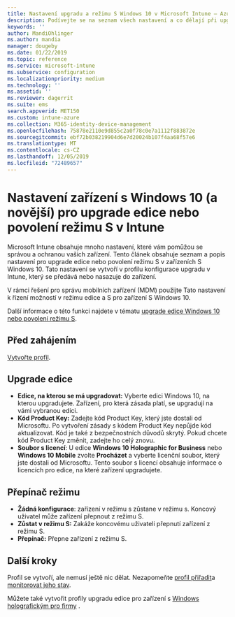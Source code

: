 ```yaml
---
title: Nastavení upgradu a režimu S Windows 10 v Microsoft Intune – Azure | Microsoft Docs
description: Podívejte se na seznam všech nastavení a co dělají při upgradování edice Windows 10 na zařízení nebo povolit režim S v zařízení pomocí profilu konfigurace zařízení v Microsoft Intune.
keywords: ''
author: MandiOhlinger
ms.author: mandia
manager: dougeby
ms.date: 01/22/2019
ms.topic: reference
ms.service: microsoft-intune
ms.subservice: configuration
ms.localizationpriority: medium
ms.technology: ''
ms.assetid: ''
ms.reviewer: dagerrit
ms.suite: ems
search.appverid: MET150
ms.custom: intune-azure
ms.collection: M365-identity-device-management
ms.openlocfilehash: 75878e2110e9d855c2a0f78c0e7a1112f883872e
ms.sourcegitcommit: ebf72b038219904d6e7d20024b107f4aa68f57e6
ms.translationtype: MT
ms.contentlocale: cs-CZ
ms.lasthandoff: 12/05/2019
ms.locfileid: "72489657"
---
```

# <a name="windows-10-and-newer-device-settings-to-upgrade-editions-or-enable-s-mode-in-intune"></a>Nastavení zařízení s Windows 10 (a novější) pro upgrade edice nebo povolení režimu S v Intune

Microsoft Intune obsahuje mnoho nastavení, které vám pomůžou se správou a ochranou vašich zařízení. Tento článek obsahuje seznam a popis nastavení pro upgrade edice nebo povolení režimu S v zařízeních S Windows 10. Tato nastavení se vytvoří v profilu konfigurace upgradu v Intune, který se předává nebo nasazuje do zařízení.

V rámci řešení pro správu mobilních zařízení (MDM) použijte Tato nastavení k řízení možností v režimu edice a S pro zařízení S Windows 10.

Další informace o této funkci najdete v tématu [upgrade edice Windows 10 nebo povolení režimu S](edition-upgrade-configure-windows-10.md).

## <a name="before-you-begin"></a>Před zahájením

[Vytvořte profil](edition-upgrade-configure-windows-10.md#create-the-profile).

## <a name="edition-upgrade"></a>Upgrade edice

- **Edice, na kterou se má upgradovat:** Vyberte edici Windows 10, na kterou upgradujete. Zařízení, pro která zásada platí, se upgradují na vámi vybranou edici.
- **Kód Product Key:** Zadejte kód Product Key, který jste dostali od Microsoftu. Po vytvoření zásady s kódem Product Key nepůjde kód aktualizovat. Kód je také z bezpečnostních důvodů skrytý. Pokud chcete kód Product Key změnit, zadejte ho celý znovu.
- **Soubor s licencí**: U edice **Windows 10 Holographic for Business** nebo **Windows 10 Mobile** zvolte **Procházet** a vyberte licenční soubor, který jste dostali od Microsoftu. Tento soubor s licencí obsahuje informace o licencích pro edice, na které zařízení upgradujete.

## <a name="mode-switch"></a>Přepínač režimu

- **Žádná konfigurace**: zařízení v režimu s zůstane v režimu s. Koncový uživatel může zařízení přepnout z režimu S.
- **Zůstat v režimu S:** Zakáže koncovému uživateli přepnutí zařízení z režimu S.
- **Přepínač:** Přepne zařízení z režimu S.

## <a name="next-steps"></a>Další kroky

Profil se vytvoří, ale nemusí ještě nic dělat. Nezapomeňte [profil přiřadit](device-profile-assign.md)a [monitorovat jeho stav](device-profile-monitor.md).

Můžete také vytvořit profily upgradu edice pro zařízení s [Windows holografickým pro firmy](holographic-upgrade.md) .
